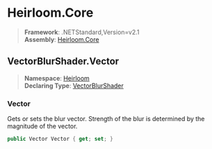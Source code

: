 # Heirloom.Core

> **Framework**: .NETStandard,Version=v2.1  
> **Assembly**: [Heirloom.Core][0]  

## VectorBlurShader.Vector

> **Namespace**: [Heirloom][0]  
> **Declaring Type**: [VectorBlurShader][1]  

### Vector

Gets or sets the blur vector. Strength of the blur is determined by the magnitude of the vector.

```cs
public Vector Vector { get; set; }
```

[0]: ../../../Heirloom.Core.md
[1]: ../VectorBlurShader.md
